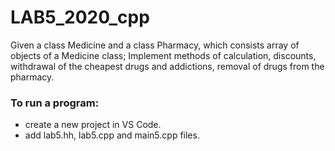 # LAB5_2020_cpp
Given a class Medicine and a class Pharmacy, which consists array of objects of a Medicine class; 
Implement methods of calculation, discounts, withdrawal of the cheapest drugs and addictions, removal of drugs from the pharmacy.

### To run a program:
- create a new project in VS Code.
- add lab5.hh, lab5.cpp and main5.cpp files.
